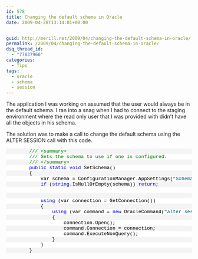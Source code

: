 ```yaml
---
id: 578
title: Changing the default schema in Oracle
date: 2009-04-28T13:14:01+00:00


guid: http://merill.net/2009/04/changing-the-default-schema-in-oracle/
permalink: /2009/04/changing-the-default-schema-in-oracle/
dsq_thread_id:
  - "77837966"
categories:
  - Tips
tags:
  - oracle
  - schema
  - session
---
```

<p>The application I was working on assumed that the user would always be in the default schema. I ran into a snag when I had to connect to the staging environment where the read only user that I was provided with didn’t have all the objects in his schema.</p>  <p>The solution was to make a call to change the default schema using the ALTER SESSION call with this code.</p>  <div class="csharpcode">   <pre class="alt">        <span class="rem">/// &lt;summary&gt;</span></pre>

  <pre>        <span class="rem">/// Sets the schema to use if one is configured.</span></pre>

  <pre class="alt">        <span class="rem">/// &lt;/summary&gt;</span></pre>

  <pre>        <span class="kwrd">public</span> <span class="kwrd">static</span> <span class="kwrd">void</span> SetSchema()</pre>

  <pre class="alt">        {</pre>

  <pre>            var schema = ConfigurationManager.AppSettings[<span class="str">&quot;SchemaName&quot;</span>];</pre>

  <pre class="alt">            <span class="kwrd">if</span> (<span class="kwrd">string</span>.IsNullOrEmpty(schema)) <span class="kwrd">return</span>;</pre>

  <pre>&#160;</pre>

  <pre class="alt">&#160;</pre>

  <pre>            <span class="kwrd">using</span> (var connection = GetConnection())</pre>

  <pre class="alt">            {</pre>

  <pre>                <span class="kwrd">using</span> (var command = <span class="kwrd">new</span> OracleCommand(<span class="str">&quot;alter session set current_schema=&quot;</span> + schema))</pre>

  <pre class="alt">                {</pre>

  <pre>                    connection.Open();</pre>

  <pre class="alt">                    command.Connection = connection;</pre>

  <pre>                    command.ExecuteNonQuery();</pre>

  <pre class="alt">                }</pre>

  <pre>            }</pre>

  <pre class="alt">        }</pre>
</div>
<style type="text/css">
.csharpcode, .csharpcode pre
{
	font-size: small;
	color: black;
	font-family: consolas, "Courier New", courier, monospace;
	background-color: #ffffff;
	/*white-space: pre;*/
}
.csharpcode pre { margin: 0em; }
.csharpcode .rem { color: #008000; }
.csharpcode .kwrd { color: #0000ff; }
.csharpcode .str { color: #006080; }
.csharpcode .op { color: #0000c0; }
.csharpcode .preproc { color: #cc6633; }
.csharpcode .asp { background-color: #ffff00; }
.csharpcode .html { color: #800000; }
.csharpcode .attr { color: #ff0000; }
.csharpcode .alt 
{
	background-color: #f4f4f4;
	width: 100%;
	margin: 0em;
}
.csharpcode .lnum { color: #606060; }</style>